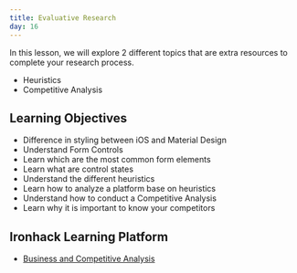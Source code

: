 ```yaml
---
title: Evaluative Research
day: 16
---
```


In this lesson, we will explore 2 different topics that are extra resources to complete your research process. 

- Heuristics
- Competitive Analysis


Learning Objectives
------------

- Difference in styling between iOS and Material Design
- Understand Form Controls
- Learn which are the most common form elements
- Learn what are control states
- Understand the different heuristics
- Learn how to analyze a platform base on heuristics
- Understand how to conduct a Competitive Analysis
- Learn why it is important to know your competitors

Ironhack Learning Platform
-----------

- [Business and Competitive Analysis](http://learn.ironhack.com/#/learning_unit/3327)


